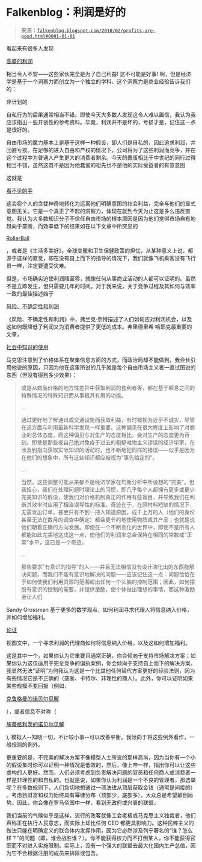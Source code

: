 <!--yml

类别：未分类

日期：2024 年 5 月 12 日 21:39:07

-->

# Falkenblog：利润是好的

> 来源：[`falkenblog.blogspot.com/2010/02/profits-are-good.html#0001-01-01`](http://falkenblog.blogspot.com/2010/02/profits-are-good.html#0001-01-01)

看起来有很多人发现

[高盛的利润](http://falkenblog.blogspot.com/2010/02/bob-solow-dismisses-high-frequency.html)

相当令人不安——这些家伙完全是为了自己利益! 这不可能是好事! 啊，但是经济学是基于一个洞察力而创立为一个独立的学科，这个洞察力是商业经验告诉我们的：

非计划的

自私行为的后果通常相当不错。即使今天大多数人发现这令人难以置信，我认为我应该指出一些开创性的参考资料。毕竟，利润并不是坏的，亏损才是，记住这一点是很好的。

自由市场的魔力基本上是基于这样一种假设，即人们是自私的，因此追求利润，并回避亏损。在足够的进入自由和产权的情况下，公司将为了这些利润而竞争，并在这个过程中为普通人产生更大的消费者剩余。今天的蠢蛋相比于中世纪的同行过得相当不错，虽然这既不是因为他蠢蛋的祖先也不是他的实际受益者的有意意图

这就是

[看不见的手](http://zh.wikipedia.org/wiki/看不见的手)

这会将个人的贪婪神奇地转化为远离他们明确意图的社会利益，完全与他们的显式意图无关。它是一个真正了不起的洞察力，体现在就到今天为止这是多么违反直觉。我认为大多数知识分子不信任自由市场的根本原因是因为他们觉得市场自有地趋向于垄断，而效率低下的结果如在以下文章中所突显的

[RollerBall](http://www.imdb.com/title/tt0073631/)

，或者是《生活多美好》。全球变暖和卫生保健政策的担忧，从某种意义上说，都源于这样的直觉，即在没有自上而下的指导的情况下，我们就像飞机乘客没有飞行员一样，注定要遭受灾难。

但是，市场确实迫使利润降至零，就像任何从事商业活动的人都可以证明的。虽然不是立即发生，但只需要几年的时间。对于我来说，关于竞争过程及其如何与效率一致的最佳描述始于

[风险、不确定性和利润](http://www.econlib.org/library/Knight/knRUP.html)

《风险、不确定性和利润》中，弗兰克·奈特描述了人们如何应对利润机会，以及这如何既降低了利润又为消费者提供了更低的成本。弗里德里希·哈耶克最重要的文章，

[社会中知识的使用](http://www.virtualschool.edu/mon/Economics/HayekUseOfKnowledge.html)

马克思注意到了价格体系在聚集信息方面的方式，而政治局却不能做到，我会长引用他说的原因，只因为他在这里所说的几乎就是每个自由市场主义者一直试图说的东西（但没有得到多少效果）：

> 或是从商品价格的地方性差异中获取利润的套利者等，都在基于瞬息之间的特殊情况的特殊知识而从事极其有用的功能。
> 
> ...
> 
> 通过更好地了解通讯或交通设施而获取利益，有时被视为近乎不诚实，尽管在这方面与利用最新科学发现一样重要。这种偏见在很大程度上影响了对商业的总体态度，而这种偏见与对生产的态度相比，会对生产的态度更为苛刻。即使是那些视自己绝对免疫于过去的粗糙唯物主义谬误的经济学家，在涉及到指向获取实际知识的活动时，也不断地犯同样的错误——似乎是因为在他们的想象中，所有这些知识都应被视为"事先给定的"。
> 
> ...
> 
> 当然，这些调整可能从来都不是经济学家在均衡分析中所设想的"完美"。但我担心，我们在处理问题时理论上的习惯，即几乎每个人都拥有更多或更少完美知识的假设，使我们对价格机制真正的作用有些盲目，并导致我们在判断其效率时应用了相当误导性的标准。奇迹在于，在原材料短缺的情况下，无需发出订单，甚至只有不到一把人知道原因，成千上万的人（他们的身份甚至无法在数月的调查中确定）都会更节约地使用物质或其产品；也就是说他们朝着正确的方向发展。即使在一个不断变化的世界中，即使不是所有人都能如此完美地达成这一点，使他们的利润率总会保持在相同的常数或"正常"水平，这已是一个奇迹。
> 
> ...
> 
> 那些要求"有意识的指导"的人——并且无法相信没有设计演化出的东西能解决问题，而我们不能有意识地解决的问题——应该记住这一点：问题恰恰在于如何使我们利用资源的范围超出任何一个头脑的控制范围；因此，如何摆脱有意识的控制的需要，并提供激励，使个体做出理想的事情，而这种激励会让人们

Sandy Grossman 基于更多的数学观点，如何利润寻求代理人将信息纳入价格，并如何增加福利。

[论证](http://www.jstor.org/pss/2326627)

视图文中，一个寻求利润的代理商如何将信息纳入价格，以及这如何增加福利。

这是其中一个，如果你认为它重要且通常正确，你会倾向于支持市场解决方案；如果你认为这仅适用于完全竞争的偏执案例，你会倾向于支持自上而下的解决方案。我显然无法“证明”为何我认为这是一个比其他任何替代方案更好的经验法则，因为有些情况它是不正确的（垄断、卡特尔、非理性的商人）。此外，你可以证明如果某些规模不变回报（例如，

[克鲁格曼的诺贝尔见解](http://falkenblog.blogspot.com/2008/12/krugmans-nobel-lecture.html)

），或者信息不对称（

[施蒂格利茨的诺贝尔见解](http://falkenblog.blogspot.com/2009/04/stiglitz-is-idiot.html)

), 模拟人--知晓一切，不计较小事--可以改善平衡。我倾向于将这些例外看作，一般规则的例外。 

更重要的是，不完美的解决方案不像模型人士所说的那样高尚，因为当你有一个小的假设集时你可以证明一种情况是低效的，然后，像上帝一样，指出你可以让这些虚构的人更好。然而，人们必须考虑到负责解决问题的官员和任何商人或消费者一样是非理性的和自私的。也就是说，如果你认为利润是一个不良的管理者，那选举呢？在多数规则下，人们急切地想通过一项法律从顶层获取金钱（通常是间接的） 。考虑到财富和权力始终具有幂律分布（顶部少，底部多），大众总是希望颠倒局势。因此，你会像在罗马帝国中一样，看到无政府或兴衰的联盟。

我们当前的气候似乎是这样，流行的政客就像工会老板或马克思主义独裁者，他们声称正在执行人民意志，而实际上却比任何 CEO 都更具影响力。这种民粹主义的做法只能在明确定义的联合体内发挥作用，因为它必然涉及列宁著名的“谁？怎么样？”的问题（即，谁会战胜谁？）。你不能获得权力而不打倒某人，你不能获得官职而不对进入实施限制。实际上，没有一个强大的联盟去最大化国内生产总值，因为它不会根据注册的成员来排除或包含。
